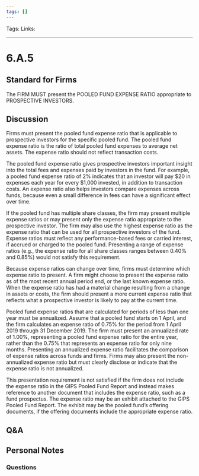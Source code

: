 ```yaml
---
tags: []
---
```

Tags:
Links: 
___
# 6.A.5
## Standard for Firms
The FIRM MUST present the POOLED FUND EXPENSE RATIO appropriate to PROSPECTIVE INVESTORS.
## Discussion
Firms must present the pooled fund expense ratio that is applicable to prospective investors for the specific pooled fund. The pooled fund expense ratio is the ratio of total pooled fund expenses to average net assets. The expense ratio should not reflect transaction costs.

The pooled fund expense ratio gives prospective investors important insight into the total fees and expenses paid by investors in the fund. For example, a pooled fund expense ratio of 2% indicates that an investor will pay $20 in expenses each year for every $1,000 invested, in addition to transaction costs. An expense ratio also helps investors compare expenses across funds, because even a small difference in fees can have a significant effect over time.

If the pooled fund has multiple share classes, the firm may present multiple expense ratios or may present only the expense ratio appropriate to the prospective investor. The firm may also use the highest expense ratio as the expense ratio that can be used for all prospective investors of the fund. Expense ratios must reflect any performance-based fees or carried interest, if accrued or charged to the pooled fund. Presenting a range of expense ratios (e.g., the expense ratio for all share classes ranges between 0.40% and 0.85%) would not satisfy this requirement.

Because expense ratios can change over time, firms must determine which expense ratio to present. A firm might choose to present the expense ratio as of the most recent annual period end, or the last known expense ratio. When the expense ratio has had a material change resulting from a change in assets or costs, the firm should present a more current expense ratio that reflects what a prospective investor is likely to pay at the current time.

Pooled fund expense ratios that are calculated for periods of less than one year must be annualized. Assume that a pooled fund starts on 1 April, and the firm calculates an expense ratio of 0.75% for the period from 1 April 2019 through 31 December 2019. The firm must present an annualized rate of 1.00%, representing a pooled fund expense ratio for the entire year, rather than the 0.75% that represents an expense ratio for only nine months. Presenting an annualized expense ratio facilitates the comparison of expense ratios across funds and firms. Firms may also present the non-annualized expense ratio but must clearly disclose or indicate that the expense ratio is not annualized.

This presentation requirement is not satisfied if the firm does not include the expense ratio in the GIPS Pooled Fund Report and instead makes reference to another document that includes the expense ratio, such as a fund prospectus. The expense ratio may be an exhibit attached to the GIPS Pooled Fund Report. The exhibit may be the pooled fund’s offering documents, if the offering documents include the appropriate expense ratio.
## Q&A

## Personal Notes

### Questions